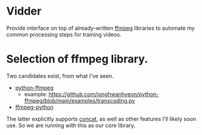 # Vidder

Provide interface on top of already-written [ffmpeg](https://ffmpeg.org/ffmpeg.html) libraries to automate my common 
processing steps for training videos.

# Selection of ffmpeg library.
Two candidates exist, from what I've seen.
* [python-ffmpeg](https://github.com/jonghwanhyeon/python-ffmpeg)
  * example: https://github.com/jonghwanhyeon/python-ffmpeg/blob/main/examples/transcoding.py
* [ffmpeg-python](https://kkroening.github.io/ffmpeg-python/)

The latter explicitly supports [concat](https://kkroening.github.io/ffmpeg-python/#ffmpeg.concat), as well
as other features I'll likely soon use.  So we are running with this as our core library.


